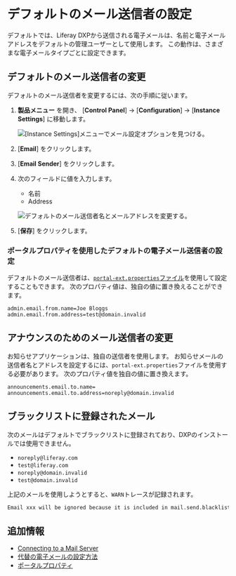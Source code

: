 # デフォルトのメール送信者の設定

デフォルトでは、Liferay DXPから送信される電子メールは、名前と電子メールアドレスをデフォルトの管理ユーザーとして使用します。 この動作は、さまざまな電子メールタイプごとに設定できます。

<a name="changing-the-default-email-sender" />

## デフォルトのメール送信者の変更

デフォルトのメール送信者を変更するには、次の手順に従います。

1. **製品メニュー** を開き、 [**Control Panel**] → [**Configuration**] → [**Instance Settings**] に移動します。

    ![ [Instance Settings]メニューでメール設定オプションを見つける。](./configuring-default-email-senders/images/01.png)

2. [**Email**] をクリックします。

3. [**Email Sender**] をクリックします。

1. 次のフィールドに値を入力します。

    * 名前
    * Address

    ![デフォルトのメール送信者名とメールアドレスを変更する。](./configuring-default-email-senders/images/02.png)

5. [**保存**] をクリックします。

### ポータルプロパティを使用したデフォルトの電子メール送信者の設定

デフォルトのメール送信者は、[`portal-ext.properties`ファイル](../../reference/portal-properties.md)を使用して設定することもできます。 次のプロパティ値は、独自の値に置き換えることができます。

```properties
admin.email.from.name=Joe Bloggs
admin.email.from.address=test@domain.invalid
```

<a name="changing-the-email-sender-for-announcements" />

## アナウンスのためのメール送信者の変更

お知らせアプリケーションは、独自の送信者を使用します。 お知らせメールの送信者名とアドレスを設定するには、`portal-ext.properties`ファイルを使用する必要があります。 次のプロパティ値を独自の値に置き換えます。

```properties
announcements.email.to.name=
announcements.email.to.address=noreply@domain.invalid
```

<a name="blacklisted-emails" />

## ブラックリストに登録されたメール

次のメールはデフォルトでブラックリストに登録されており、DXPのインストールでは使用できません。

* `noreply@liferay.com`
* `test@liferay.com`
* `noreply@domain.invalid`
* `test@domain.invalid`

上記のメールを使用しようとすると、`WARN`トレースが記録されます。

```bash
Email xxx will be ignored because it is included in mail.send.blacklist
```

<a name="additional-information" />

## 追加情報

* [Connecting to a Mail Server](./connecting-to-a-mail-server.md)
* [代替の電子メールの設定方法](./alternative-email-configuration-methods.md)
* [ポータルプロパティ](../../reference/portal-properties.md)